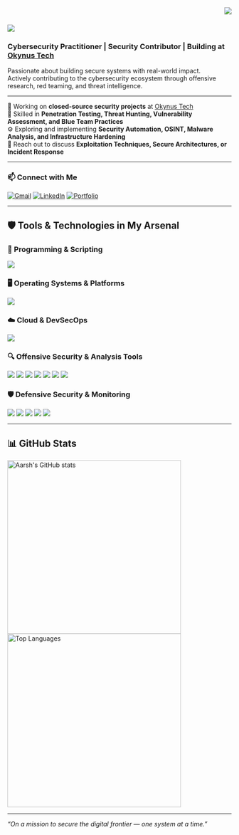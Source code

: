 <img align="right" src="https://visitor-badge.laobi.icu/badge?page_id=aarshx05.aarshx05" />

# <img src="https://readme-typing-svg.herokuapp.com/?font=Righteous&size=35&duration=4000&lines=Hey+There!;+I'm+Aarsh+Chaurasia;" />

### Cybersecurity Practitioner | Security Contributor | Building at [Okynus Tech](https://okynus.tech/)

Passionate about building secure systems with real-world impact.  
Actively contributing to the cybersecurity ecosystem through offensive research, red teaming, and threat intelligence.

---

🔐 Working on **closed-source security projects** at [Okynus Tech](https://okynus.tech/)  
🧠 Skilled in **Penetration Testing, Threat Hunting, Vulnerability Assessment, and Blue Team Practices**  
⚙️ Exploring and implementing **Security Automation, OSINT, Malware Analysis, and Infrastructure Hardening**  
💬 Reach out to discuss **Exploitation Techniques, Secure Architectures, or Incident Response**

---

### 📫 Connect with Me

[![Gmail](https://img.shields.io/badge/Gmail-333333?style=for-the-badge&logo=gmail&logoColor=red)](mailto:aarsh.chaurasia.201007@gmail.com)
[![LinkedIn](https://img.shields.io/badge/LinkedIn-0077B5?style=for-the-badge&logo=linkedin&logoColor=white)](https://www.linkedin.com/in/aarsh-chaurasia-03b46a270/)
[![Portfolio](https://img.shields.io/badge/Portfolio-FF5722?style=for-the-badge&logo=todoist&logoColor=white)](https://aarshc.me/)

---

## 🛡️ Tools & Technologies in My Arsenal

### 🧠 Programming & Scripting
<img src="https://skillicons.dev/icons?i=python,bash,cpp,cs" />

### 🖥️ Operating Systems & Platforms
<img src="https://skillicons.dev/icons?i=kali,linux,ubuntu,powershell" />

### ☁️ Cloud & DevSecOps
<img src="https://skillicons.dev/icons?i=aws,gcp,docker,github,vscode" />

### 🔍 Offensive Security & Analysis Tools

<p>
  <img src="https://img.shields.io/badge/Burp%20Suite-ff5722?style=for-the-badge&logo=burpsuite&logoColor=white" />
  <img src="https://img.shields.io/badge/Metasploit-003A70?style=for-the-badge&logo=metasploit&logoColor=white" />
  <img src="https://img.shields.io/badge/Wireshark-1679A7?style=for-the-badge&logo=wireshark&logoColor=white" />
  <img src="https://img.shields.io/badge/Nmap-4780A0?style=for-the-badge&logo=nmap&logoColor=white" />
  <img src="https://img.shields.io/badge/OSINT%20Framework-darkgreen?style=for-the-badge" />
  <img src="https://img.shields.io/badge/Hydra-000000?style=for-the-badge" />
  <img src="https://img.shields.io/badge/John%20the%20Ripper-6c6c6c?style=for-the-badge" />
</p>

### 🛡️ Defensive Security & Monitoring

<p>
  <img src="https://img.shields.io/badge/Splunk-000000?style=for-the-badge&logo=splunk&logoColor=white" />
  <img src="https://img.shields.io/badge/Wazuh-0269A6?style=for-the-badge&logo=wazuh&logoColor=white" />
  <img src="https://img.shields.io/badge/Suricata-E30613?style=for-the-badge" />
  <img src="https://img.shields.io/badge/Snort-FC002E?style=for-the-badge" />
  <img src="https://img.shields.io/badge/ELK-005571?style=for-the-badge&logo=elasticstack&logoColor=white" />
</p>

---

## 📊 GitHub Stats

<img width=390 src="https://github-readme-stats.vercel.app/api?username=aarshx05&count_private=true&show_icons=true&theme=react&rank_icon=github&border_radius=10" alt="Aarsh's GitHub stats" />
<br/>
<img width=390 src="https://github-readme-stats.vercel.app/api/top-langs/?username=aarshx05&hide=HTML,C&langs_count=6&layout=compact&theme=react&border_radius=10" alt="Top Languages" />

---

_“On a mission to secure the digital frontier — one system at a time.”_

